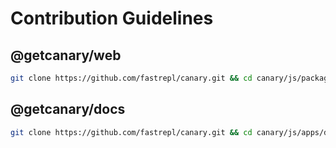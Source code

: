 # Contribution Guidelines

## @getcanary/web

```bash
git clone https://github.com/fastrepl/canary.git && cd canary/js/packages/web && npm i && npm run storybook
```

## @getcanary/docs

```bash
git clone https://github.com/fastrepl/canary.git && cd canary/js/apps/docs && npm i && npm run build && npm run dev
```
